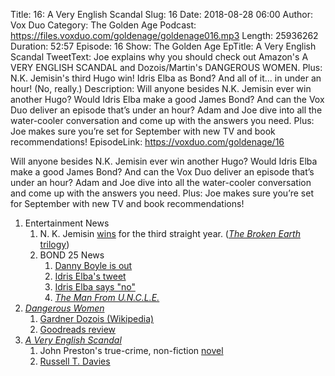 Title: 16: A Very English Scandal
Slug: 16
Date: 2018-08-28 06:00
Author: Vox Duo
Category: The Golden Age
Podcast: https://files.voxduo.com/goldenage/goldenage016.mp3
Length: 25936262
Duration: 52:57
Episode: 16
Show: The Golden Age
EpTitle: A Very English Scandal
TweetText: Joe explains why you should check out Amazon's A VERY ENGLISH SCANDAL and Dozois/Martin's DANGEROUS WOMEN. Plus: N.K. Jemisin's third Hugo win! Idris Elba as Bond? And all of it... in under an hour! (No, really.)
Description: Will anyone besides N.K. Jemisin ever win another Hugo? Would Idris Elba make a good James Bond? And can the Vox Duo deliver an episode that’s under an hour? Adam and Joe dive into all the water-cooler conversation and come up with the answers you need. Plus: Joe makes sure you’re set for September with new TV and book recommendations!
EpisodeLink: https://voxduo.com/goldenage/16



Will anyone besides N.K. Jemisin ever win another Hugo? Would Idris Elba make a good James Bond? And can the Vox Duo deliver an episode that’s under an hour? Adam and Joe dive into all the water-cooler conversation and come up with the answers you need. Plus: Joe makes sure you’re set for September with new TV and book recommendations!

1. Entertainment News
    1. N. K. Jemisin [wins](https://io9.gizmodo.com/n-k-jemisin-makes-hugo-awards-history-with-latest-best-1828460094) for the third straight year. ([_The Broken Earth_ trilogy](https://www.goodreads.com/series/112296-the-broken-earth))
    1. BOND 25 News
        1. [Danny Boyle is out](https://www.bbc.com/news/amp/entertainment-arts-45265336)
        1. [Idris Elba's tweet](https://twitter.com/idriselba/status/1028552314183999488)
        1. [Idris Elba says "no"](https://hiphopwired.com/761762/idris-elba-shuts-down-rumor-of-potential-james-bond-role/amp/)
        1. [_The Man From U.N.C.L.E._](https://www.rottentomatoes.com/m/the_man_from_uncle)
1. [_Dangerous Women_](https://www.goodreads.com/book/show/17279560-dangerous-women)
    1. [Gardner Dozois (Wikipedia)](https://en.wikipedia.org/wiki/Gardner_Dozois)
    1. [Goodreads review](https://www.goodreads.com/review/show/797017360?book_show_action=true)
1. [_A Very English Scandal_](https://www.amazon.com/Very-English-Scandal-Season/dp/B07D3DFM34)
    1. John Preston's true-crime, non-fiction [novel](https://www.goodreads.com/book/show/40671717-a-very-english-scandal)
    1. [Russell T. Davies](https://en.wikipedia.org/wiki/Russell_T_Davis)
